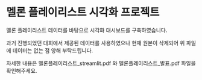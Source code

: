 # 멜론 플레이리스트 시각화 프로젝트
멜론 플레이리스트 데이터를 바탕으로 시각화 대시보드를 구축하였습니다.

과거 진행되었던 대회에서 제공된 데이터를 사용하였으나 현재 원본이 삭제되어 위 파일에 데이터는 없는 점 양해 부탁드립니다.

자세한 내용은 멜론플레이리스트_streamlit.pdf 와 멜론플레이리스트_발표.pdf 파일을 확인해주세요.
